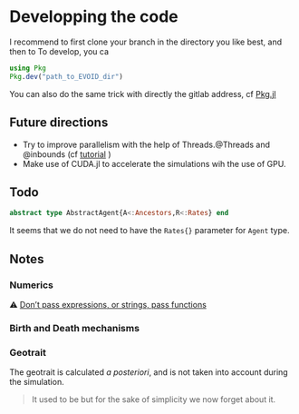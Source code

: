 # Developping the code
I recommend to first clone your branch in the directory you like best, and then to
To develop, you ca
```julia
using Pkg
Pkg.dev("path_to_EVOID_dir")
```
You can also do the same trick with directly the gitlab address, cf [Pkg.jl](https://docs.julialang.org/en/v1/stdlib/Pkg/index.html)

## Future directions
- Try to improve parallelism with the help of Threads.@Threads and @inbounds (cf [tutorial](https://juliagpu.gitlab.io/CUDA.jl/tutorials/introduction/#Introduction-1) )
- Make use of CUDA.jl to accelerate the simulations wih the use of GPU.

## Todo
```julia
abstract type AbstractAgent{A<:Ancestors,R<:Rates} end
```
It seems that we do not need to have the `Rates{}` parameter for `Agent` type.


## Notes
### Numerics
:warning:
[Don’t pass expressions, or strings, pass functions](https://www.youtube.com/watch?v=mSgXWpvQEHE&t=573s)

### Birth and Death mechanisms
<!-- > We are always balanced between taking the integral of the competition and resource kernel as constant, or taking its maximum peak as constant. -->

<!-- :poop: -->
### Geotrait
The geotrait is calculated *a posteriori*, and is not taken into account during the simulation.
> It used to be but for the sake of simplicity we now forget about it.

